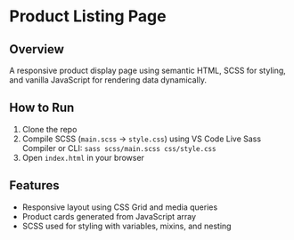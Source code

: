 # Product Listing Page

## Overview
A responsive product display page using semantic HTML, SCSS for styling, and vanilla JavaScript for rendering data dynamically.

## How to Run
1. Clone the repo
2. Compile SCSS (`main.scss` → `style.css`) using VS Code Live Sass Compiler or CLI: `sass scss/main.scss css/style.css`
3. Open `index.html` in your browser

## Features
- Responsive layout using CSS Grid and media queries
- Product cards generated from JavaScript array
- SCSS used for styling with variables, mixins, and nesting
